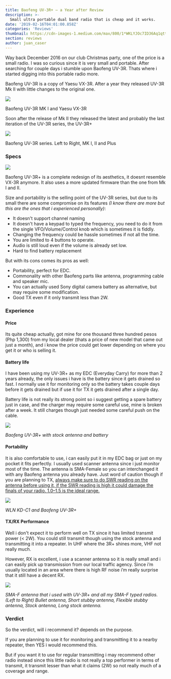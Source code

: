 ```yaml
---
title: Baofeng UV-3R+ — a Year after Review
description: >-
  Small ultra portable dual band radio that is cheap and it works.
date: '2019-02-16T04:01:00.858Z'
categories: 'Reviews'
thumbnail: https://cdn-images-1.medium.com/max/800/1*WKLYJOc7ID36Aq1qttfvoQ.jpeg
section: reviews
author: juan_caser
---
```


Way back December 2016 on our club Christmas party, one of the price is a small radio. I was so curious since it is very small and portable. After searching for couple days i stumble upon Baofeng UV-3R. Thats where i started digging into this portable radio more.

Baofeng UV-3R is a copy of Yaesu VX-3R. After a year they released UV-3R Mk II with little changes to the original one.

![](https://cdn-images-1.medium.com/max/800/1*5RQAhZoyUcvLjIM1BpCgDw.png)

Baofeng UV-3R MK I and Yaesu VX-3R

Soon after the release of Mk II they released the latest and probably the last iteration of the UV-3R series, the UV-3R+

![](https://cdn-images-1.medium.com/max/800/1*Q6wmb0HzNmMbG0omHD-Z2A.jpeg)

Baofeng UV-3R series. Left to Right, MK I, II and Plus

### Specs

![](https://cdn-images-1.medium.com/max/800/1*LkYcioU8q7NkoISjKdnflQ.png)

Baofeng UV-3R+ is a complete redesign of its aesthetics, it doesnt resemble VX-3R anymore. It also uses a more updated firmware than the one from Mk I and II.

Size and portability is the selling point of the UV-3R series, but due to its small there are some compromise on its features _(I know there are more but this are the ones that i experienced personally)_:

*   It doesn't support channel naming
*   It doesn't have a keypad to typed the frequency, you need to do it from the single VFO/Volume/Control knob which is sometimes it is fiddly.
*   Changing the frequency could be hassle sometimes if not all the time.
*   You are limited to 4 buttons to operate.
*   Audio is still loud even if the volume is already set low.
*   Hard to find battery replacement

But with its cons comes its pros as well:

*   Portability, perfect for EDC.
*   Commonality with other Baofeng parts like antenna, programming cable and speaker mic.
*   You can actually used Sony digital camera battery as alternative, but may require some modification.
*   Good TX even if it only transmit less than 2W.

### Experience

#### Price

Its quite cheap actually, got mine for one thousand three hundred pesos (Php 1,300) from my local dealer (thats a price of new model that came out just a month), and i know the price could get lower depending on where you get it or who is selling it.

#### Battery life

I have been using my UV-3R+ as my EDC (Everyday Carry) for more than 2 years already, the only issues i have is the battery since it gets drained so fast. I normally use it for monitoring only so the battery takes couple days before it gets drained but if use it for TX it gets drained after a single day.

Battery life is not really its strong point so i suggest getting a spare battery just in case, and the charger may require some careful use, mine is broken after a week. It still charges though just needed some careful push on the cable.

![](https://cdn-images-1.medium.com/max/800/1*WKLYJOc7ID36Aq1qttfvoQ.jpeg)

_Baofeng UV-3R+ with stock antenna and battery_

#### Portability

It is also comfortable to use, i can easily put it in my EDC bag or just on my pocket it fits perfectly. I usually used scanner antenna since i just monitor most of the time. The antenna is SMA-Female so you can interchanged it with any Baofeng antenna you already have. Just word of caution though if you are planning to TX, [always make sure to do SWR reading on the antenna before using it, if the SWR reading is high it could damage the finals of your radio. 1.0–1.5 is the ideal range.](https://medium.com/@hamph/swr-for-dummies-830f09855f95)

![](https://cdn-images-1.medium.com/max/800/1*sBpD4FcBeCJwqYekmEohTw.jpeg)

_WLN KD-C1 and Baofeng UV-3R+_

#### TX/RX Performance

Well i don't expect it to perform well on TX since it has limited transmit power (< 2W). You could still transmit though using the stock antenna and transmitting it into a repeater. In UHF where the 3R+ shines more, VHF not really much.

However, RX is excellent, i use a scanner antenna so it is really small and i can easily pick up transmission from our local traffic agency. Since i’m usually located in an area where there is high RF noise i’m really surprise that it still have a decent RX.

![](https://cdn-images-1.medium.com/max/800/1*pVwIK4AGRmtrfICK8v8Khg.jpeg)

_SMA-F antenna that i used with UV-3R+ and all my SMA-F typed radios. (Left to Right) Bullet antenna, Short stubby antenna, Flexible stubby antenna, Stock antenna, Long stock antenna._

### Verdict

So the verdict, will i recommend it? depends on the purpose.

If you are planning to use it for monitoring and transmitting it to a nearby repeater, then YES i would recommend this.

But if you want it to use for regular transmitting i may recommend other radio instead since this little radio is not really a top performer in terms of transmit, it transmit lesser than what it claims (2W) so not really much of a coverage and range.

